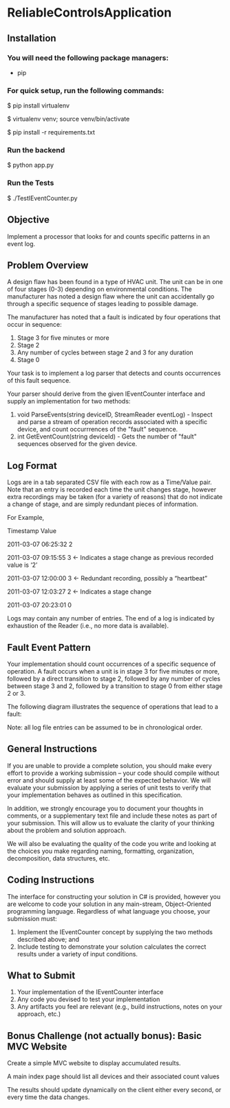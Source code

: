 # ReliableControlsApplication
## Installation
### You will need the following package managers:
  - pip

### For quick setup, run the following commands:
  $ pip install virtualenv

  $ virtualenv venv; source venv/bin/activate

  $ pip install -r requirements.txt


### Run the backend
  $ python app.py


### Run the Tests
  $ ./TestIEventCounter.py
  

## Objective
Implement a processor that looks for and counts specific patterns in an event log.

## Problem Overview
A design flaw has been found in a type of HVAC unit. The unit can be in one of four stages (0-3)
depending on environmental conditions. The manufacturer has noted a design flaw where the unit can
accidentally go through a specific sequence of stages leading to possible damage.

The manufacturer has noted that a fault is indicated by four operations that occur in sequence:

  1. Stage 3 for five minutes or more
  2. Stage 2
  3. Any number of cycles between stage 2 and 3 for any duration
  4. Stage 0

Your task is to implement a log parser that detects and counts occurrences of this fault sequence.

Your parser should derive from the given IEventCounter interface and supply an implementation for two methods:
  1. void ParseEvents(string deviceID, StreamReader eventLog) - Inspect and parse a stream of operation records associated with a specific device, and count occurrrences of the "fault" sequence.
  2. int GetEventCount(string deviceId) - Gets the number of "fault" sequences observed for the given device.

## Log Format
Logs are in a tab separated CSV file with each row as a Time/Value pair.  Note that an entry is recorded each time the unit changes stage, however extra recordings may be taken (for a variety of reasons) that do not indicate a change of stage, and are simply redundant pieces of information.

For Example,

Timestamp		Value

2011-03-07 06:25:32	2

2011-03-07 09:15:55	3	← Indicates a stage change as previous recorded value is ‘2’

2011-03-07 12:00:00	3	← Redundant recording, possibly a “heartbeat”

2011-03-07 12:03:27	2	← Indicates a stage change

2011-03-07 20:23:01	0


Logs may contain any number of entries.  The end of a log is indicated by exhaustion of the Reader (i.e., no more data is available).

## Fault Event Pattern
Your implementation should count occurrences of a specific sequence of operation.  A fault occurs when a unit is in stage 3 for five minutes or more, followed by a direct transition to stage 2, followed by any number of cycles between stage 3 and 2, followed by a transition to stage 0 from either stage 2 or 3.

The following diagram illustrates the sequence of operations that lead to a fault:

Note: all log file entries can be assumed to be in chronological order.

## General Instructions
If you are unable to provide a complete solution, you should make every effort to provide a working submission – your code should compile without error and should supply at least some of the expected behavior.  We will evaluate your submission by applying a series of unit tests to verify that your implementation behaves as outlined in this specification.

In addition, we strongly encourage you to document your thoughts in comments, or a supplementary text file and include these notes as part of your submission.  This will allow us to evaluate the clarity of your thinking about the problem and solution approach.

We will also be evaluating the quality of the code you write and looking at the choices you make regarding naming, formatting, organization, decomposition, data structures, etc.

## Coding Instructions
The interface for constructing your solution in C# is provided, however you are welcome to code your solution in any main-stream, Object-Oriented programming language.  Regardless of what language you choose, your submission must:
  1. Implement the IEventCounter concept by supplying the two methods described above; and
  2. Include testing to demonstrate your solution calculates the correct results under a variety of input conditions.

## What to Submit
  1. Your implementation of the IEventCounter interface
  2. Any code you devised to test your implementation
  3. Any artifacts you feel are relevant (e.g., build instructions, notes on your approach, etc.)

## Bonus Challenge (not actually bonus): Basic MVC Website
Create a simple MVC website to display accumulated results.

A main index page should list all devices and their associated count values

The results should update dynamically on the client either every second, or every time the data changes.
